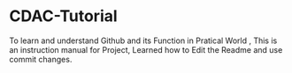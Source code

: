 # CDAC-Tutorial
To learn and understand Github and its Function in Pratical World ,
This is an instruction manual for Project,
Learned how to Edit the Readme and use commit changes.

